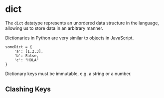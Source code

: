 # dict

The `dict` datatype represents an unordered data structure in the language, allowing us to store data in an arbitrary manner.

Dictionaries in Python are very similar to objects in JavaScript.


```
someDict = {
    'a': [1,2,3],
    'b': False,
    'c': "HOLA"
}
```

Dictionary keys must be immutable, e.g. a string or a number.


## Clashing Keys